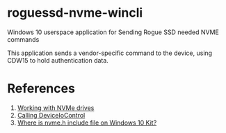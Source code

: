 # roguessd-nvme-wincli
Windows 10 userspace application for Sending Rogue SSD needed NVME commands

This application sends a vendor-specific command to the device, using CDW15 to hold authentication data.

# References
1. [Working with NVMe drives](https://msdn.microsoft.com/en-us/library/windows/desktop/mt718131(v=vs.85).aspx)
2. [Calling DeviceIoControl](https://msdn.microsoft.com/en-us/library/windows/desktop/aa363147(v=vs.85).aspx)
3. [Where is nvme.h include file on Windows 10 Kit?](https://social.msdn.microsoft.com/Forums/en-US/24f6bf24-7545-4863-858b-3c8876109b53/where-is-nvmeh-include-file-on-windows-10-kit?forum=windowsgeneraldevelopmentissues)

